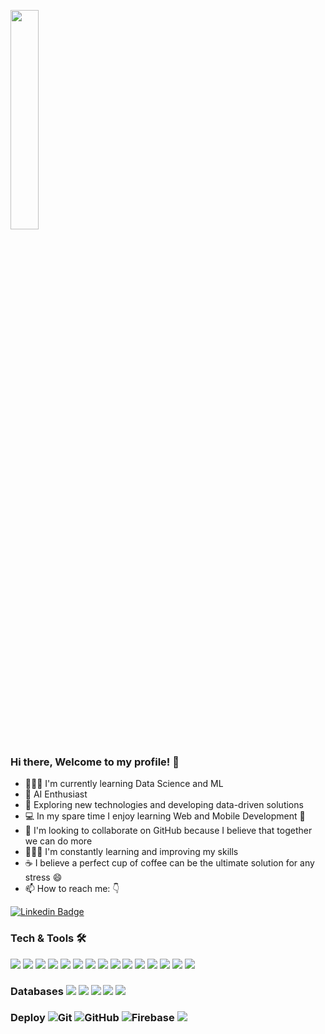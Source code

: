 <p>
  <img src="https://media.giphy.com/media/MeJgB3yMMwIaHmKD4z/giphy.gif" width="30%">


### Hi there, Welcome to my profile! 👋
-  👩🏼‍💻 I'm currently learning Data Science and ML
- 🌱 AI Enthusiast 
- 🤔 Exploring new technologies and developing data-driven solutions
- 💻 In my spare time I enjoy learning Web and Mobile Development 📱
- 👯 I'm looking to collaborate on GitHub because I believe that together we can do more
- 👩🏼‍🏫 I'm constantly learning and improving my skills
- ☕ I believe a perfect cup of coffee can be the ultimate solution for any stress 😄
- 📫 How to reach me: 👇 

[![Linkedin Badge](https://img.shields.io/badge/-LinkedIn-blue?style=flat-square&logo=Linkedin&logoColor=white&link=https://www.linkedin.com/in/janeci-leoni-dewes-672975115/)](https://www.linkedin.com/in/janeci-leoni-dewes-672975115/)  

### Tech & Tools 🛠    
![](https://img.shields.io/badge/-Python-3776AB?logo=python&logoColor=white&style=flat)   ![](https://img.shields.io/badge/-Jupyter-F37626?logo=jupyter&logoColor=white&style=flat) ![](https://img.shields.io/badge/-R-276DC3?logo=r&logoColor=white&style=flat) ![](https://img.shields.io/badge/-ApacheSpark-E25A1C?logo=apache-spark&logoColor=white&style=flat) ![](https://img.shields.io/badge/Scikit-Learn-F7931E?logo=scikit-learn&logoColor=white&style=flat) ![](https://img.shields.io/badge/-D3.js-F9A03C?logo=d3.js&logoColor=white&style=flat) 
![](https://img.shields.io/badge/-PowerBI-F2C811?logo=power-bi&logoColor=white&style=flat)  ![](https://img.shields.io/badge/-VSCode-007ACC?logo=visual-studio-code&logoColor=white&style=flat) ![](https://img.shields.io/badge/-MicrosoftAzure-0089D6?logo=microsoft-azure&logoColor=white&style=flat) ![](https://img.shields.io/badge/-Linux-FCC624?logo=linux&logoColor=white&style=flat)
![](https://img.shields.io/badge/-HTML5-E34F26?logo=html5&logoColor=white&style=flat)  ![](https://img.shields.io/badge/-CSS3-1572B6?logo=css3&logoColor=white&style=flat) ![](https://img.shields.io/badge/-JavaScript-F7DF1E?logo=javascript&logoColor=white&style=flat)  ![](https://img.shields.io/badge/-React-61DAFB?logo=react&logoColor=white&style=flat)  ![](https://img.shields.io/badge/-Android-3DDC84?logo=android&logoColor=white&style=flat) 
 
### Databases  ![](https://img.shields.io/badge/-MySQL-4479A1?logo=mysql&logoColor=white&style=flat)  ![](https://img.shields.io/badge/-MongoDB-47A248?logo=mongodb&logoColor=white&style=flat) ![](https://img.shields.io/badge/-IMBdb2-054ADA?logo=ibm&logoColor=white&style=flat) ![](https://img.shields.io/badge/-PostgreSQL-336791?logo=postgresql&logoColor=white&style=flat) ![](https://img.shields.io/badge/-MicrosoftSQLServer-CC2927?logo=microsoft-sql-server&logoColor=white&style=flat) 
### Deploy   ![Git](https://img.shields.io/badge/-Git-black?style=flat-square&logo=git) ![GitHub](https://img.shields.io/badge/-GitHub-181717?style=flat-square&logo=github) ![Firebase](https://img.shields.io/badge/-Firebase-181717?style=flat-square&logo=firebase) ![](https://img.shields.io/badge/-AWS-232F3E?logo=amazon-aws&logoColor=white&style=flat)
